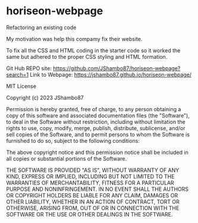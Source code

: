 # horiseon-webpage
Refactoring an existing code 

My motivation was help this compamy fix their website.

To fix all the CSS and HTML coding in the starter code so it worked the same but adhered to the proper CSS styling and HTML formation.

Git Hub REPO site: https://github.com/JShambo87/horiseon-webpage?search=1
Link to Webpage: https://jshambo87.github.io/horiseon-webpage/

MIT License

Copyright (c) 2023 JShambo87

Permission is hereby granted, free of charge, to any person obtaining a copy
of this software and associated documentation files (the "Software"), to deal
in the Software without restriction, including without limitation the rights
to use, copy, modify, merge, publish, distribute, sublicense, and/or sell
copies of the Software, and to permit persons to whom the Software is
furnished to do so, subject to the following conditions:

The above copyright notice and this permission notice shall be included in all
copies or substantial portions of the Software.

THE SOFTWARE IS PROVIDED "AS IS", WITHOUT WARRANTY OF ANY KIND, EXPRESS OR
IMPLIED, INCLUDING BUT NOT LIMITED TO THE WARRANTIES OF MERCHANTABILITY,
FITNESS FOR A PARTICULAR PURPOSE AND NONINFRINGEMENT. IN NO EVENT SHALL THE
AUTHORS OR COPYRIGHT HOLDERS BE LIABLE FOR ANY CLAIM, DAMAGES OR OTHER
LIABILITY, WHETHER IN AN ACTION OF CONTRACT, TORT OR OTHERWISE, ARISING FROM,
OUT OF OR IN CONNECTION WITH THE SOFTWARE OR THE USE OR OTHER DEALINGS IN THE
SOFTWARE.

